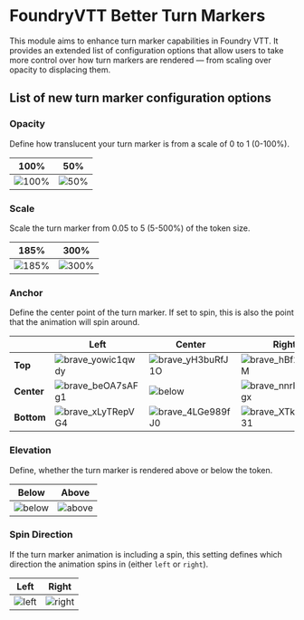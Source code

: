 # FoundryVTT Better Turn Markers

This module aims to enhance turn marker capabilities in Foundry VTT. It provides an extended list of configuration
options that allow users to take more control over how turn markers are rendered — from scaling over opacity to
displacing them.

## List of new turn marker configuration options

### Opacity

Define how translucent your turn marker is from a scale of 0 to 1 (0-100%).

| 100% | 50% |
| ---- | ----- |
| ![100%](https://github.com/user-attachments/assets/e8166b07-7c2b-401e-a145-a42a16484776) | ![50%](https://github.com/user-attachments/assets/511de6f7-92bf-4a60-86bc-12512680340e) |

### Scale

Scale the turn marker from 0.05 to 5 (5-500%) of the token size.

| 185% | 300% |
| ---- | ----- |
| ![185%](https://github.com/user-attachments/assets/e8166b07-7c2b-401e-a145-a42a16484776) | ![300%](https://github.com/user-attachments/assets/20b809b7-d12d-4917-be98-602cb775050c) |

### Anchor

Define the center point of the turn marker. If set to spin, this is also the point that the
animation will spin around.

|  | Left | Center | Right |
| --- | ---- | ------ | ----- |
| **Top** | ![brave_yowic1qwdy](https://github.com/user-attachments/assets/22922cac-d456-4786-be65-17d228dd3c93) | ![brave_yH3buRfJ1O](https://github.com/user-attachments/assets/2e1c5596-9cf3-4195-bc73-d4a62182ccb3) | ![brave_hBf2U8x5IM](https://github.com/user-attachments/assets/05854744-b9f8-4a7d-a4a9-6dafccc79f7e) |
| **Center** | ![brave_beOA7sAFg1](https://github.com/user-attachments/assets/e91106d6-cba4-4cd5-a7fe-9e342b991496) | ![below](https://github.com/user-attachments/assets/e8166b07-7c2b-401e-a145-a42a16484776) | ![brave_nnrHQBQOgx](https://github.com/user-attachments/assets/b02870b8-aa0e-4001-a4ae-b0f3bf291d8b) |
| **Bottom** | ![brave_xLyTRepVG4](https://github.com/user-attachments/assets/a52a7a4f-4412-4d76-a5be-80b75b0ff4b8) | ![brave_4LGe989fJ0](https://github.com/user-attachments/assets/79cf9b0d-dbf8-492f-8940-37b4b44e31c5) | ![brave_XTk331hw31](https://github.com/user-attachments/assets/36d499c4-80a0-4c89-a350-bc2b36959975) |

### Elevation

Define, whether the turn marker is rendered above or below the token.

| Below | Above |
| ---- | ----- |
| ![below](https://github.com/user-attachments/assets/e8166b07-7c2b-401e-a145-a42a16484776) | ![above](https://github.com/user-attachments/assets/3ef39d08-5bc6-41e1-b9c4-4e1158e089db) |

### Spin Direction

If the turn marker animation is including a spin, this setting defines which direction the animation
spins in (either `left` or `right`).

| Left | Right |
| ---- | ----- |
| ![left](https://github.com/user-attachments/assets/2b547103-d92e-48b8-a193-0138cc5a5fa1) | ![right](https://github.com/user-attachments/assets/09605e2d-4cdf-45cf-8be4-acdef25063cf) |
